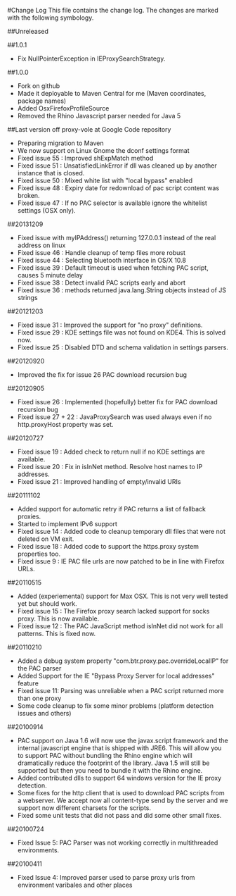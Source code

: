 #Change Log
This file contains the change log. The changes are marked with the following symbology.

##Unreleased

##1.0.1
* Fix NullPointerException in IEProxySearchStrategy.

##1.0.0
* Fork on github
* Made it deployable to Maven Central for me (Maven coordinates, package names)
* Added OsxFirefoxProfileSource
* Removed the Rhino Javascript parser needed for Java 5 

##Last version off proxy-vole at Google Code repository 
* Preparing migration to Maven
* We now support on Linux Gnome the dconf settings format
* Fixed  issue 55 : Improved shExpMatch method
* Fixed  issue 51 :	UnsatisfiedLinkError if dll was cleaned up by another instance that is closed.
* Fixed  issue 50 : Mixed white list with "local bypass" enabled
* Fixed  issue 48 : Expiry date for redownload of pac script content was broken.
* Fixed  issue 47 : If no PAC selector is available ignore the whitelist settings (OSX only).

##20131209
* Fixed issue with myIPAddress() returning 127.0.0.1 instead of the real address on linux
* Fixed  issue 46 : Handle cleanup of temp files more robust
* Fixed  issue 44 : Selecting bluetooth interface in OS/X 10.8
* Fixed  issue 39 : Default timeout is used when fetching PAC script, causes 5 minute delay
* Fixed  issue 38 : Detect invalid PAC scripts early and abort
* Fixed  issue 36 : methods returned java.lang.String objects instead of JS strings

##20121203
* Fixed  issue 31 : Improved the support for "no proxy" definitions.
* Fixed  issue 29 : KDE settings file was not found on KDE4. This is solved now.
* Fixed  issue 25 : Disabled DTD and schema validation in settings parsers.

##20120920
* Improved the fix for issue 26 PAC download recursion bug

##20120905
* Fixed  issue 26 : Implemented (hopefully) better fix for PAC download recursion bug 
* Fixed  issue 27 + 22 : JavaProxySearch was used always even if no http.proxyHost property was set.

##20120727
* Fixed  issue 19 : Added check to return null if no KDE settings are available.
* Fixed  issue 20 : Fix in isInNet method. Resolve host names to IP addresses.
* Fixed  issue 21 : Improved handling of empty/invalid URIs

##20111102
* Added support for automatic retry if PAC returns a list of fallback proxies.
* Started to implement IPv6 support
* Fixed  issue 14 : Added code to cleanup temporary dll files that were not deleted on VM exit.
* Fixed  issue 18 : Added code to support the https.proxy system properties too.
* Fixed  issue  9 : IE PAC file urls are now patched to be in line with Firefox URLs.

##20110515
* Added (experiemental) support for Max OSX. This is not very well tested yet but should work. 
* Fixed  issue 15 : The Firefox proxy search lacked support for socks proxy. This is now available.
* Fixed  issue 12 : The PAC JavaScript method isInNet did not work for all patterns. This is fixed now.

##20110210
* Added a debug system property "com.btr.proxy.pac.overrideLocalIP" for the PAC parser 
* Added Support for the IE "Bypass Proxy Server for local addresses" feature
* Fixed issue 11: Parsing was unreliable when a PAC script returned more than one proxy 
* Some code cleanup to fix some minor problems (platform detection issues and others) 

##20100914
* PAC support on Java 1.6 will now use the javax.script framework and the internal javascript engine that 
  is shipped with JRE6. This will allow you to support PAC without bundling the Rhino engine which will dramatically 
  reduce the footprint of the library. Java 1.5 will still be supported but then you need to bundle it with the Rhino engine.
* Added contributed dlls to support 64 windows version for the IE proxy detection.
* Some fixes for the http client that is used to download PAC scripts from a webserver. We accept now all content-type 
  send by the server and we support now different charsets for the scripts.
* Fixed some unit tests that did not pass and did some other small fixes.

##20100724
* Fixed Issue 5: PAC Parser was not working correctly in multithreaded environments.

##20100411
* Fixed Issue 4: Improved parser used to parse proxy urls from environment varibales and other places

